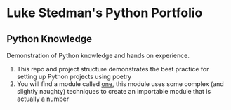 # Luke Stedman's Python Portfolio

## Python Knowledge

Demonstration of Python knowledge and hands on experience.

1. This repo and project structure demonstrates the best practice for setting up Python projects using poetry
2. You will find a module called [one](stedders/one/__init__.py), this module uses some complex (and slightly naughty)
   techniques to create an importable module that is actually a number
